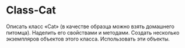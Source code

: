 # Class-Cat
Описать класс «Cat» (в качестве образца можно взять домашнего питомца). Наделить его свойствами и методами. Создать несколько экземпляров объектов этого класса. Использовать эти объекты.
